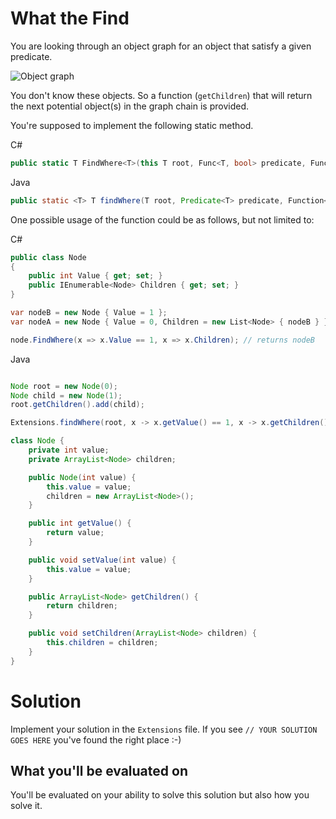 # What the Find

You are looking through an object graph for an object that satisfy a given predicate.

![Object graph](./images/object_graph.png)

You don't know these objects. So a function (`getChildren`) that will return the next potential object(s) in the graph chain is provided.

You're supposed to implement the following static method.

C#
```csharp
public static T FindWhere<T>(this T root, Func<T, bool> predicate, Func<T, IEnumerable<T>> getChildren)
```
Java
```java
public static <T> T findWhere(T root, Predicate<T> predicate, Function<T, Iterable<T>> getChildren)
```

One possible usage of the function could be as follows, but not limited to:

C#
```csharp
public class Node
{
    public int Value { get; set; }
    public IEnumerable<Node> Children { get; set; }
}

var nodeB = new Node { Value = 1 };
var nodeA = new Node { Value = 0, Children = new List<Node> { nodeB } };

node.FindWhere(x => x.Value == 1, x => x.Children); // returns nodeB
```
Java
```java

Node root = new Node(0);
Node child = new Node(1);
root.getChildren().add(child);

Extensions.findWhere(root, x -> x.getValue() == 1, x -> x.getChildren()); // returns child

class Node {
    private int value;
    private ArrayList<Node> children;

    public Node(int value) {
        this.value = value;
        children = new ArrayList<Node>();
    }

    public int getValue() {
        return value;
    }

    public void setValue(int value) {
        this.value = value;
    }

    public ArrayList<Node> getChildren() {
        return children;
    }

    public void setChildren(ArrayList<Node> children) {
        this.children = children;
    }
}
```

# Solution

Implement your solution in the `Extensions` file.
If you see `// YOUR SOLUTION GOES HERE` you've found the right place :-)

## What you'll be evaluated on

You'll be evaluated on your ability to solve this solution but also how you solve it.
